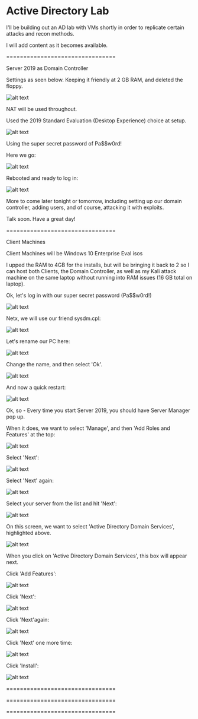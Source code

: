 # Active Directory Lab

I'll be building out an AD lab with VMs shortly in order to replicate certain attacks and recon methods.

I will add content as it becomes available.


================================


Server 2019 as Domain Controller

Settings as seen below. Keeping it friendly at 2 GB RAM, and deleted the floppy.

![alt text](https://github.com/robertsledge/ActiveDirectoryLab/blob/main/1a.JPG)

NAT will be used throughout.

Used the 2019 Standard Evaluation (Desktop Experience) choice at setup.

![alt text](https://github.com/robertsledge/ActiveDirectoryLab/blob/main/2.JPG)

Using the super secret password of Pa$$w0rd!

Here we go:

![alt text](https://github.com/robertsledge/ActiveDirectoryLab/blob/main/3.JPG)

Rebooted and ready to log in:

![alt text](https://github.com/robertsledge/ActiveDirectoryLab/blob/main/4.JPG)


More to come later tonight or tomorrow, including setting up our domain controller, adding users, and of course, attacking it with exploits. 

Talk soon. Have a great day!

================================

Client Machines

Client Machines will be Windows 10 Enterprise Eval isos

I upped the RAM to 4GB for the installs, but will be bringing it back to 2 so I can host both Clients, the Domain Controller, as well as my Kali attack machine on the same laptop without running into RAM issues (16 GB total on laptop).

Ok, let's log in with our super secret password (Pa$$w0rd!)

![alt text](https://github.com/robertsledge/ActiveDirectoryLab/blob/main/6.JPG)

Netx, we will use our friend sysdm.cpl:

![alt text](https://github.com/robertsledge/ActiveDirectoryLab/blob/main/7.JPG)

Let's rename our PC here:

![alt text](https://github.com/robertsledge/ActiveDirectoryLab/blob/main/8.JPG)

Change the name, and then select 'Ok'.

![alt text](https://github.com/robertsledge/ActiveDirectoryLab/blob/main/9.JPG)

And now a quick restart:

![alt text](https://github.com/robertsledge/ActiveDirectoryLab/blob/main/10.JPG)

Ok, so - Every time you start Server 2019, you should have Server Manager pop up.

When it does, we want to select 'Manage', and then 'Add Roles and Features' at the top:

![alt text](https://github.com/robertsledge/ActiveDirectoryLab/blob/main/11.JPG)

Select 'Next':

![alt text](https://github.com/robertsledge/ActiveDirectoryLab/blob/main/12.JPG)

Select 'Next' again:

![alt text](https://github.com/robertsledge/ActiveDirectoryLab/blob/main/13.JPG)

Select your server from the list and hit 'Next':

![alt text](https://github.com/robertsledge/ActiveDirectoryLab/blob/main/14.JPG)

On this screen, we want to select 'Active Directory Domain Services', highlighted above.

![alt text](https://github.com/robertsledge/ActiveDirectoryLab/blob/main/15.JPG)

When you click on 'Active Directory Domain Services', this box will appear next.

Click 'Add Features':

![alt text](https://github.com/robertsledge/ActiveDirectoryLab/blob/main/16.JPG)

Click 'Next':

![alt text](https://github.com/robertsledge/ActiveDirectoryLab/blob/main/17.JPG)

Click 'Next'again:

![alt text](https://github.com/robertsledge/ActiveDirectoryLab/blob/main/18.JPG)

Click 'Next' one more time:

![alt text](https://github.com/robertsledge/ActiveDirectoryLab/blob/main/19.JPG)

Click 'Install':

![alt text](https://github.com/robertsledge/ActiveDirectoryLab/blob/main/20.JPG)








================================

================================

================================
